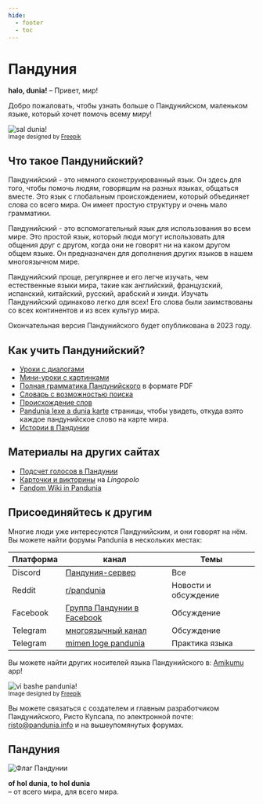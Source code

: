 ```yaml
---
hide:
  - footer
  - toc
---
```


# Пандуния

**halo, dunia!**
– Привет, мир!

Добро пожаловать, чтобы узнать больше о Пандунийском,
маленьком языке, который хочет помочь всему миру!

![](http://www.pandunia.info/grafe/halo_dunia.png "sal dunia!")  
<small>Image designed by [Freepik](http://www.freepik.com)</small>

## Что такое Пандунийский?

Пандунийский - это немного сконструированный язык.
Он здесь для того, чтобы помочь людям, говорящим на разных языках, общаться вместе.
Это язык с глобальным происхождением, который объединяет слова со всего мира.
Он имеет простую структуру и очень мало грамматики.

Пандунийский - это вспомогательный язык для использования во всем мире.
Это простой язык, который люди могут использовать для общения друг с другом,
когда они не говорят ни на каком другом общем языке.
Он предназначен для дополнения других языков в нашем многоязычном мире.

Пандунийский проще, регулярнее и его легче изучать, чем естественные языки мира,
такие как английский, французский, испанский, китайский, русский, арабский и хинди.
Изучать Пандунийский одинаково легко для всех!
Его слова были заимствованы со всех континентов и из всех культур мира.

Окончательная версия Пандунийского будет опубликована в 2023 году.

## Как учить Пандунийский?

- [Уроки с диалогами](K00_kurse.md)
- [Мини-уроки с картинками](http://www.pandunia.info/pandunia/mini_xula.html)
- [Полная грамматика Пандунийского](pan.pdf) в формате PDF
- [Словарь с возможностью поиска](tiddly.html)
- [Происхождение слов](leksaslia.md)
- [Pandunia lexe a dunia karte](http://www.pandunia.info/lexikarta/index.html)
  страницы, чтобы увидеть, откуда взято каждое пандунийское слово на карте мира.
- [Истории в Пандунии](https://www.pandunia.info/kitabe)

<!--
- [Основы Пандунийского](B02_nutshell.md) (только одна короткая страница!)
- [Разговорник](B03_baze_jumla.md)
-->

## Материалы на других сайтах

- [Подсчет голосов в Пандунии](https://www.languagesandnumbers.com/how-to-count-in-pandunia/en/pandunia/)
- [Карточки и викторины](https://lingopolo.org/pandunia/) на _Lingopolo_
- [Fandom Wiki in Pandunia](https://pandunia.fandom.com/)

<!--
## Статьи

- [Пандунийский - новый мировой язык](I01_ration.md)
- [О семантике Пандунийского](L02_sema.md)
- [Адаптация международных слов к Пандунийскому](L02_lexe_modifikation.md)
- [Упоминания о Пандунийском в других публикациях](makal_tema_pandunia.md)
- [Почему мне нравится Пандунийский?](http://www.pandunia.info/makal/Why_do_I_like_Pandunia.pdf) - мнения учащихся
-->

## Присоединяйтесь к другим

Многие люди уже интересуются Пандунийским, и они говорят на нём.
Вы можете найти форумы Pandunia в нескольких местах:

| Платформа| канал   | Темы    |
|----------|---------|---------|
| Discord  | [Пандуния-сервер](https://discord.gg/CgZ6nUpj) | Все |
| Reddit   | [r/pandunia](https://www.reddit.com/r/pandunia/) | Новости и обсуждение |
| Facebook | [Группа Пандунии в Facebook](http://www.facebook.com/groups/pandunia) | Обсуждение |
| Telegram | [многоязычный канал](https://t.me/pandunia_grupe) | Обсуждение |
| Telegram | [mimen loge pandunia](https://t.me/joinchat/AAAAAENlKqzlMtGkrmf5rg) | Практика языка |

Вы можете найти других носителей языка Пандунийского в: [Amikumu](https://amikumu.com/) app!

<!--
Пожалуйста, помогите [перевести этот сайт](trabasha_neteloka.md)!
-->

![](http://www.pandunia.info/grafe/mome_loga_pandunia.png "vi bashe pandunia!")  
<small>Image designed by [Freepik](http://www.freepik.com)</small>

Вы можете связаться с создателем и главным разработчиком Пандунийского, Ристо Купсала, по электронной почте:
[risto@pandunia.info](mailto:risto@pandunia.info) и на вышеупомянутых форумах.

## Пандуния

![](http://www.pandunia.info/grafe/bandera.png "Флаг Пандунии")

**of hol dunia, to hol dunia**  
– от всего мира, для всего мира.
